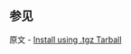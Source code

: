 ## 参见

原文 - [Install using .tgz Tarball]( https://docs.mongodb.com/manual/tutorial/install-mongodb-on-suse-tarball/ )

